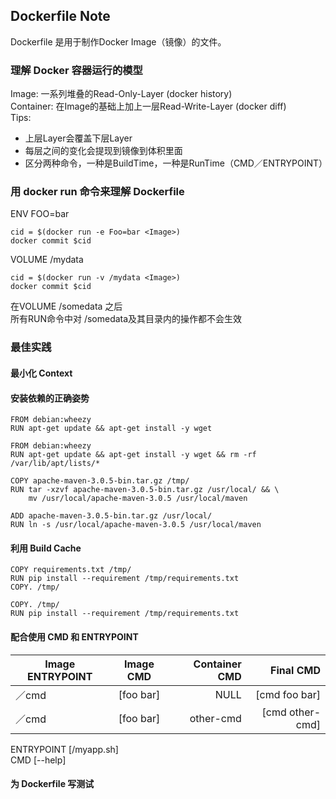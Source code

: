 ## Dockerfile Note

Dockerfile 是用于制作Docker Image（镜像）的文件。

### 理解 Docker 容器运行的模型
Image: 一系列堆叠的Read-Only-Layer (docker history)   
Container: 在Image的基础上加上一层Read-Write-Layer (docker diff)  
Tips:
  * 上层Layer会覆盖下层Layer
  * 每层之间的变化会提现到镜像到体积里面
  * 区分两种命令，一种是BuildTime，一种是RunTime（CMD／ENTRYPOINT）

### 用 docker run 命令来理解 Dockerfile

ENV FOO=bar
```
cid = $(docker run -e Foo=bar <Image>)
docker commit $cid
```

VOLUME /mydata
```
cid = $(docker run -v /mydata <Image>)
docker commit $cid
```
在VOLUME /somedata 之后   
所有RUN命令中对 /somedata及其目录内的操作都不会生效  


### 最佳实践

#### 最小化 Context

#### 安装依赖的正确姿势
```
FROM debian:wheezy
RUN apt-get update && apt-get install -y wget
```

```
FROM debian:wheezy  
RUN apt-get update && apt-get install -y wget && rm -rf /var/lib/apt/lists/*
```

```
COPY apache-maven-3.0.5-bin.tar.gz /tmp/
RUN tar -xzvf apache-maven-3.0.5-bin.tar.gz /usr/local/ && \
    mv /usr/local/apache-maven-3.0.5 /usr/local/maven
```

```
ADD apache-maven-3.0.5-bin.tar.gz /usr/local/
RUN ln -s /usr/local/apache-maven-3.0.5 /usr/local/maven
```

#### 利用 Build Cache

```
COPY requirements.txt /tmp/
RUN pip install --requirement /tmp/requirements.txt
COPY. /tmp/
```

```
COPY. /tmp/
RUN pip install --requirement /tmp/requirements.txt
```

#### 配合使用 CMD 和 ENTRYPOINT
| Image ENTRYPOINT        | Image CMD           | Container CMD  | Final CMD
| ------------- |:-------------:| -----:|-----:|
| ／cmd      | [foo bar] | NULL | [cmd foo bar]|
| ／cmd      | [foo bar]      |   other-cmd |[cmd other-cmd]|

ENTRYPOINT [/myapp.sh]  
CMD [--help]

#### 为 Dockerfile 写测试
